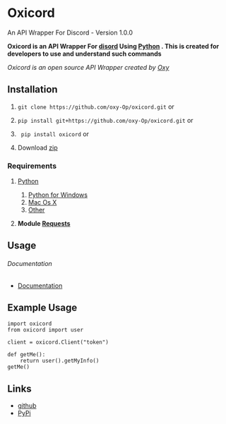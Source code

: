 # Oxicord
An API Wrapper For Discord - Version 1.0.0

**Oxicord is an API Wrapper For [disord](https://discord.com) Using [Python](https://python.org) . This is created for developers to use and understand such commands** 
<br />

_Oxicord is an open source API Wrapper created by [Oxy](https://github.com/oxy-Op/)_



## Installation


1. ```git clone https://github.com/oxy-Op/oxicord.git```    or

1. ```pip install git+https://github.com/oxy-Op/oxicord.git```   or

1. ``` pip install oxicord``` or

1. Download [zip](https://codeload.github.com/oxy-Op/oxicord/zip/refs/heads/master)


### Requirements

1. [Python](https://python.org/downloads)
   1. [Python for Windows](https://www.python.org/downloads/windows/)
   1. [Mac Os X](https://www.python.org/downloads/mac-osx/)
   1. [Other](https://www.python.org/download/other/)

1. **Module [Requests](https://pypi.org/project/requests/)**



## Usage
###### Documentation
* [Documentation](https://github.com/oxy-Op/oxicord/tree/master/docs)


## Example Usage

```
import oxicord
from oxicord import user

client = oxicord.Client("token")

def getMe():
    return user().getMyInfo()
getMe()
```

## Links 
* [github](https://github.com/oxy-Op/oxicord)
* [PyPi](https://example.com)
